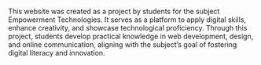 This website was created as a project by students for the subject Empowerment Technologies. It serves as a platform to apply digital skills, enhance creativity, and showcase technological proficiency. Through this project, students develop practical knowledge in web development, design, and online communication, aligning with the subject’s goal of fostering digital literacy and innovation.
